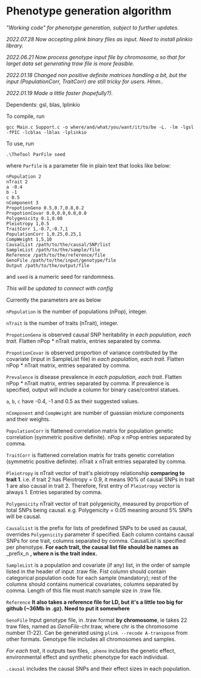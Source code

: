 # Phenotype generation algorithm

_"Working code" for phenotype generation, subject to further updates._

_2022.07.28 Now accepting plink binary files as input. Need to install plinkio library._

_2022.06.21 Now process genotype input file by chromosome, so that for larget data set generating traw file is more feasible._


_2022.01.18 Changed non positive definite matrices handling a bit, but the input (PopulationCorr, TraitCorr) are still tricky for users._
_Hmm.._

_2022.01.19 Made a little faster (hopefully?)._

Dependents: gsl, blas, lplinkio

To compile, run 
```
gcc Main.c Support.c -o where/and/what/you/want/it/to/be -L. -lm -lgsl -fPIC -lcblas -lblas -lplinkio
```

To use, run
```
.\TheTool ParFile seed
```
where ```Parfile``` is a parameter file in plain text that looks like below: 
```
nPopulation 2
nTrait 2
a -0.4
b -1
c 0.5
nComponent 3
PropotionGeno 0.5,0.7,0.8,0.2
PropotionCovar 0.0,0.0,0.0,0.0
Polygenicity 0.1,0.08
Pleiotropy 1,0.5
TraitCorr 1,-0.7,-0.7,1
PopulationCorr 1,0.25,0.25,1
CompWeight 1,5,10
CausalList /path/to/the/causal/SNP/list
SampleList /path/to/the/sample/file
Reference /path/to/the/reference/file
GenoFile /path/to/the/input/genotype/file
Output /path/to/the/output/file
```
and ```seed``` is a numeric seed for randomness.

_This will be updated to connect with config_

Currently the parameters are as below

```nPopulation``` is the number of populations (nPop), integer.

```nTrait``` is the number of traits (nTrait), integer.

```PropotionGeno``` is observed causal SNP heritability in _each population, each trait_. Flatten nPop * nTrait matrix, entries separated by comma.

```PropotionCovar``` is observed proportion of variance contributed by the covariate (input in SampleList file) in _each population, each trait_. Flatten nPop * nTrait matrix, entries separated by comma.

```Prevalence``` is disease prevalence in _each population, each trait_. Flatten nPop * nTrait matrix, entries separated by comma. If prevalence is specified, output will include a column for binary case/control statues.

```a```, ```b```, ```c``` have -0.4, -1 and 0.5 as their suggested values.

```nComponent``` and ```CompWeight``` are number of guassian mixture components and their weights.

```PopulationCorr``` is flattened correlation matrix for population genetic correlation (symmetric positive definite). nPop x nPop entries separated by comma.

```TraitCorr``` is flattened correlation matrix for traits genetic correlation (symmetric positive definite). nTrait x nTrait entries separated by comma.

```Pleiotropy``` is nTrait vector of trait's pleiotropy relationship **comparing to trait 1**. i.e. if trait 2 has Pleiotropy = 0.9, it means 90% of causal SNPs in trait 1 are also causal in trait 2. Therefore, first entry of ```Pleiotropy``` vector is always 1. Entries separated by comma.

```Polygenicity``` nTrait vector of trait polygenicity, measured by proportion of total SNPs being causal. e.g. Polygenicity = 0.05 meaning around 5% SNPs will be causal.

```CausalList``` is the prefix for lists of predefined SNPs to be used as causal, overrides ```Polygenicity``` parameter if specified. Each column contains causal SNPs for one trait, columns separated by comma. CausalList is specified per phenotype. **For each trait, the causal list file should be names as** _prefix_n **, where n is the trait index.**

```SampleList``` is a population and covariate (if any) list, in the order of sample listed in the header of input .traw file. Fist column should contain categorical population code for each sample (mandatory); rest of the columns should contains numerical covariates, columns separated by comma. Length of this file must match sample size in .traw file.

```Reference``` **It also takes a reference file for LD, but it's a little too big for github (~36Mb in .gz). Need to put it somewhere**

```GenoFile``` Input genotype file, in .traw format **by chromosome**, ie takes 22 traw files, named as _GenoFile_-chr.traw, where chr is the chromosome number (1-22). Can be generated using ```plink --recode A-transpose``` from other formats. Genotype file includes all chromosomes and samples.

_For each trait_, it outputs two files, ```.pheno``` includes the genetic effect, environmental effect and synthetic phenotype for each individual.

```.causal``` includes the causal SNPs and their effect sizes in each population.




